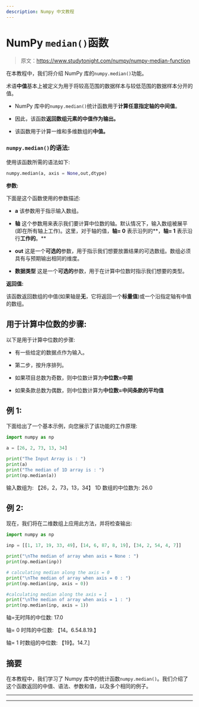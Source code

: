 ```yaml
---
description: Numpy 中文教程
---
```


# NumPy `median()`函数

> 原文：<https://www.studytonight.com/numpy/numpy-median-function>

在本教程中，我们将介绍 NumPy 库的`numpy.median()`功能。

术语**中值**基本上被定义为用于将较高范围的数据样本与较低范围的数据样本分开的值。

*   NumPy 库中的`numpy.median()`统计函数用于**计算任意指定轴的中间值**。

*   因此，该函数**返回数组元素的中值作为输出。**

*   该函数用于计算一维和多维数组的**中值。**

### `numpy.median()`的语法:

使用该函数所需的语法如下:

```py
numpy.median(a, axis = None,out,dtype)
```

**参数:**

下面是这个函数使用的参数描述:

*   **a**
    该参数用于指示输入数组。

*   **轴**
    这个参数用来表示我们要计算中位数的轴。默认情况下，输入数组被展平(即在所有轴上工作)。这里，对于轴的值，**轴= 0** 表示沿列的**，**轴= 1** 表示沿行**工作的**。**

*   **out**
    这是一个**可选的**参数，用于指示我们想要放置结果的可选数组。数组必须具有与预期输出相同的维度。

*   **数据类型**
    这是一个**可选的**参数，用于在计算中位数时指示我们想要的类型。

**返回值:**

该函数返回数组的中值(如果轴是**无**，它将返回一个**标量值**)或一个沿指定轴有中值的数组。

## 用于计算中位数的步骤:

以下是用于计算中位数的步骤:

*   有一些给定的数据点作为输入。

*   第二步，按升序排列。

*   如果项目总数为奇数，则中位数计算为**中位数=中期**

*   如果条款总数为偶数，则中位数计算为**中位数=中间条款的平均值**

## 例 1:

下面给出了一个基本示例，向您展示了该功能的工作原理:

```py
import numpy as np 

a = [26, 2, 73, 13, 34] 

print("The Input Array is : ") 
print(a)
print("The median of 1D array is : ")
print(np.median(a)) 
```

输入数组为:
【26，2，73，13，34】
1D 数组的中位数为:
26.0

## 例 2:

现在，我们将在二维数组上应用此方法，并将检查输出:

```py
import numpy as np 

inp = [[1, 17, 19, 33, 49], [14, 6, 87, 8, 19], [34, 2, 54, 4, 7]] 

print("\nThe median of array when axis = None : ")
print(np.median(inp)) 

# calculating median along the axis = 0 
print("\nThe median of array when axis = 0 : ")
print(np.median(inp, axis = 0)) 

#calculating median along the axis = 1 
print("\nThe median of array when axis = 1 : ")
print(np.median(inp, axis = 1)) 
```

轴=无时阵的中位数:
17.0

轴= 0 时阵的中位数:
【14。6.54.8.19.】

轴= 1 时数组的中位数:
【19】。14.7.]

## 摘要

在本教程中，我们学习了 Numpy 库中的统计函数`numpy.median()`。我们介绍了这个函数返回的中值、语法、参数和值，以及多个相同的例子。

* * *

* * *